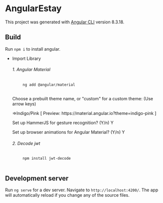 # AngularEstay

This project was generated with [Angular CLI](https://github.com/angular/angular-cli) version 8.3.18.
## Build

Run `npm i` to install angular. 

<ul>
  <li> Import Library </li>
  <h6>1. Angular Material</h6>
  <pre>
    <code>ng add @angular/material</code>
  </pre>
  <p>Choose a prebuilt theme name, or "custom" for a custom theme: (Use arrow keys)</p>
  <p>=>Indigo/Pink        [ Preview: https://material.angular.io?theme=indigo-pink ]</p>
  <p>Set up HammerJS for gesture recognition? (Y/n) Y </p>
  <p>Set up browser animations for Angular Material? (Y/n) Y</p>
  
   <h6>2. Decode jwt</h6>
  <pre>
    <code>npm install jwt-decode</code>
  </pre>
</ul>


## Development server

Run `ng serve` for a dev server. Navigate to `http://localhost:4200/`. The app will automatically reload if you change any of the source files.





